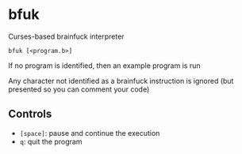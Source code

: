 # bfuk

Curses-based brainfuck interpreter

`bfuk [<program.b>]`

If no program is identified, then an example program is run

Any character not identified as a brainfuck instruction is ignored (but presented so you can comment your code)

## Controls

* `[space]`: pause and continue the execution
* `q`: quit the program
